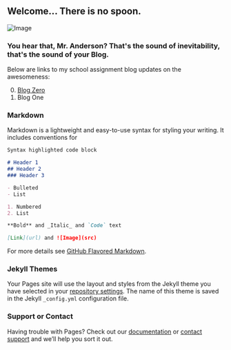 ## Welcome... There is no spoon.

![Image](https://themaverick.github.io/seniordesign/kidspoonbend.gif)

### You hear that, Mr. Anderson? That's the sound of inevitability, that's the sound of your Blog.
Below are links to my school assignment blog updates on the awesomeness:

0. [Blog Zero ](https://themaverick.github.io/seniordesign/blog0.md)
1. Blog One

### Markdown

Markdown is a lightweight and easy-to-use syntax for styling your writing. It includes conventions for

```markdown
Syntax highlighted code block

# Header 1
## Header 2
### Header 3

- Bulleted
- List

1. Numbered
2. List

**Bold** and _Italic_ and `Code` text

[Link](url) and ![Image](src)
```

For more details see [GitHub Flavored Markdown](https://guides.github.com/features/mastering-markdown/).

### Jekyll Themes

Your Pages site will use the layout and styles from the Jekyll theme you have selected in your [repository settings](https://github.com/themaverick/seniordesign/settings). The name of this theme is saved in the Jekyll `_config.yml` configuration file.

### Support or Contact

Having trouble with Pages? Check out our [documentation](https://docs.github.com/categories/github-pages-basics/) or [contact support](https://github.com/contact) and we’ll help you sort it out.
